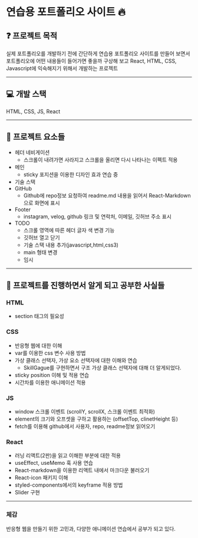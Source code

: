 # 연습용 포트폴리오 사이트 🔥

## ❓ 프로젝트 목적

실제 포트폴리오를 개발하기 전에 간단하게 연습용 포트폴리오 사이트를 만들어 보면서 포트폴리오에 어떤 내용들이 들어가면 좋을까 구상해 보고 React, HTML, CSS, Javascript에 익숙해지기 위해서 개발하는 프로젝트

---

## 💻 개발 스택

HTML, CSS, JS, React

---

## 🔧 프로젝트 요소들

- 헤더 네비게이션
  - 스크롤이 내려가면 사라지고 스크롤을 올리면 다시 나타나는 이펙트 적용
- 메인
  - sticky 포지션을 이용한 디자인 효과 연습 중
- 기술 스택
- GitHub
  - Github에 repo정보 요청하여 readme.md 내용을 읽어서 React-Markdown으로 화면에 표시
- Footer
  - instagram, velog, github 링크 및 연락처, 이메일, 깃허브 주소 표시
- TODO
  - 스크롤 영역에 따른 헤더 글자 색 변경 기능
  - 깃허브 열고 닫기
  - 기술 스택 내용 추가(javascript,html,css3)
  - main 형태 변경
  - 임시

---

## 💎 프로젝트를 진행하면서 알게 되고 공부한 사실들

### HTML

- section 태그의 필요성

### CSS

- 반응형 웹에 대한 이해
- var를 이용한 css 변수 사용 방법
- 가상 클래스 선택자, 가상 요소 선택자에 대한 이해와 연습
  - SkillGague를 구현하면서 구조 가상 클래스 선택자에 대해 더 알게되었다.
- sticky position 이해 및 적용 연습
- 시간차를 이용한 애니메이션 적용

### JS

- window 스크롤 이벤트 (scrollY, scrollX, 스크롤 이벤트 최적화)
- element의 크기와 오프셋을 구하고 활용하는 (offsetTop, clinetHeight 등)
- fetch를 이용해 github에서 사용자, repo, readme정보 읽어오기

### React

- 러닝 리액트(2판)을 읽고 이해한 부분에 대한 적용
- useEffect, useMemo 훅 사용 연습
- React-markdown을 이용한 리액트 내에서 마크다운 불러오기
- React-icon 패키지 이해
- styled-components에서의 keyframe 적용 방법
- Slider 구현

---

### 체감

반응형 웹을 만들기 위한 고민과, 다양한 애니메이션 연습에서 공부가 되고 있다.

###
